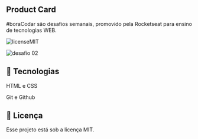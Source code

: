 Product Card
-
#boraCodar são desafios semanais, promovido pela Rocketseat para ensino de tecnologias WEB.

![licenseMIT](https://user-images.githubusercontent.com/124744877/232582530-da5a6c6d-a9a8-4fe3-bed0-b35842ac83b9.svg)

![desafio 02](https://user-images.githubusercontent.com/124744877/232582593-2d1bbcc5-5760-4496-8f8a-7ee70ba1abb4.jpg)

🚀 Tecnologias
-
HTML e CSS

Git e Github

📝 Licença
-
Esse projeto está sob a licença MIT.



